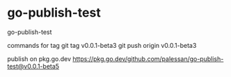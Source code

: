 # go-publish-test
go-publish-test

commands for tag
git tag v0.0.1-beta3
git push origin v0.0.1-beta3

publish on pkg.go.dev
https://pkg.go.dev/github.com/palessan/go-publish-test@v0.0.1-beta5
